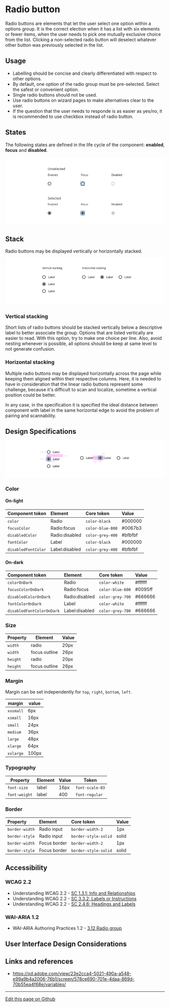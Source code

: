 # Radio button

Radio buttons are elements that let the user select one option within a options group. It is the correct election when it has a list with six elements or fewer items, when the user needs to pick one mutually exclusive choice from the list.
Clicking a non-selected radio button will deselect whatever other button was previously selected in the list.

## Usage

* Labelling should be concise and clearly differentiated with respect to other options.
* By default, one option of the radio group must be pre-selected. Select the safest or convenient option.
* Single radio buttons should not be used.
* Use radio buttons on wizard pages to make alternatives clear to the user.
* If the question that the user needs to responde is as easier as yes/no, it is recommended to use checkbox instead of radio button.


## States

The following states are defined in the life cycle of the component: **enabled**, **focus** and **disabled**.

![Radio button states](images/radio_states.png)

## Stack

Radio buttons may be displayed vertically or horizontally stacked.

![Radio button stacked layout](images/radio_stacked.png)

### Vertical stacking

Short lists of radio buttons should be stacked vertically below a descriptive label to better associate the group. Options that are listed vertically are easier to read.
With this option, try to make one choice per line. Also, avoid nesting whenever is possible, all options should be keep at same level to not generate confusion.

### Horizontal stacking

Multiple radio buttons may be displayed horizontally across the page while keeping them aligned within their respective columns. Here, it is needed to have in consideration that the linear radio buttons represent some challenge, because it's difficult to scan and localize, sometime a vertical position could be better.

In any case, in the specification it is specified the ideal distance between component with label in the same horizontal edge to avoid the problem of pairing and scannability.


## Design Specifications

![Radio button specifications](images/radio_specs.png)

### Color

#### On-light

| Component token                   | Element           | Core token               | Value       |
| :-------------------------------- | :---------------- | :----------------------- | :---------- |
| `color`                           | Radio             | `color-black`            | #000000     |
| `focusColor`                      | Radio:focus       | `color-blue-800`         | #0067b3     |
| `disabledColor`                   | Radio:disabled    | `color-grey-400`         | #bfbfbf     |
| `fontColor`                       | Label             | `color-black`            | #000000     |
| `disabledFontColor`               | Label:disabled    | `color-grey-400`         | #bfbfbf     |

#### On-dark

| Component token                   | Element           | Core token               | Value       |
| :-------------------------------- | :---------------- | :----------------------- | :---------- |
| `colorOnDark`                     | Radio             | `color-white`            | #ffffff     |
| `focusColorOnDark`                | Radio:focus       | `color-blue-600`         | #0095ff     |
| `disabledColorOnDark`             | Radio:disabled    | `color-grey-700`         | #666666     |
| `fontColorOnDark`                 | Label             | `color-white`            | #ffffff     |
| `disabledFontColorOnDark`         | Label:disabled    | `color-grey-700`         | #666666     |


### Size 

| Property              | Element       | Value     |  
| --------------------- | -----------   | --------  | 
| `width`               | radio         | 20px      | 
| `width`               | focus outline | 26px      | 
| `height`              | radio         | 20px      | 
| `height`              | focus outline | 26px      |  

### Margin

Margin can be set independently for `top`, `right`, `bottom`, `left`.

margin | value
-- | --
```xxsmall``` | 6px
```xsmall``` | 16px
```small``` | 24px
```medium``` | 36px
```large``` | 48px
```xlarge``` | 64px
```xxlarge``` | 100px

### Typography

| Property              | Element       | Value     |   Token          |
| --------------------- | -----------   | --------  | ---------        |
| `font-size`           | label         | 16px      | `font-scale-03`  |
| `font-weight`         | label         | 400       | `font-regular`   |

### Border

| Property              | Element                | Core token                 | Value            |
| :-------------------- | :--------------------- | :------------------------- | :--------------- |
| `border-width`        | Radio input            | `border-width-2`           | 1px              |
| `border-style`        | Radio input            | `border-style-solid`       | solid            |
| `border-width`        | Focus border           | `border-width-2`           | 1px              |
| `border-style`        | Focus border           | `border-style-solid`       | solid            |



## Accessibility

### WCAG 2.2

* Understanding WCAG 2.2 - [SC 1.3.1: Info and Relationships](https://www.w3.org/WAI/WCAG22/Understanding/info-and-relationships.html)
* Understanding WCAG 2.2 - [SC 3.3.2: Labels or Instructions](https://www.w3.org/WAI/WCAG22/Understanding/labels-or-instructions.html)
* Understanding WCAG 2.2 - [SC 2.4.6: Headings and Labels](https://www.w3.org/WAI/WCAG22/Understanding/headings-and-labels.html)

### WAI-ARIA 1.2

* WAI-ARIA Authoring Practices 1.2 - [3.12 Radio group](https://www.w3.org/TR/wai-aria-practices-1.2/#radiobutton)






## User Interface Design Considerations



## Links and references

- https://xd.adobe.com/view/23e2cca4-5021-490a-a548-e99a9b4a2006-76b1/screen/578ce690-701e-4daa-869d-70b55ea4f68e/variables/

____________________________________________________________

[Edit this page on Github](https://github.com/dxc-technology/halstack-style-guide/blob/master/guidelines/components/radio/README.md)
